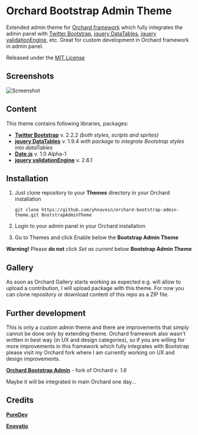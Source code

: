 Orchard Bootstrap Admin Theme
=============================

Extended admin theme for [Orchard framework](http://www.orchardproject.net/) which fully integrates the admin panel with [Twitter Bootstrap](http://twitter.github.com/bootstrap/index.html), [jquery DataTables](http://datatables.net/), [jquery validationEngine](https://github.com/posabsolute/jQuery-Validation-Engine), etc.
Great for custom development in Orchard framework in admin panel.

Released under the [MIT License](http://opensource.org/licenses/mit-license.php)

## Screenshots

![Screenshot](https://raw.github.com/yhnavein/orchard-bootstrap-admin-theme/master/Theme.png)

## Content

This theme contains following libraries, packages:

* **[Twitter Bootstrap](http://twitter.github.com/bootstrap/index.html)** v. 2.2.2 *(both styles, scripts and sprites)*
* **[jquery DataTables](http://datatables.net/)** v. 1.9.4 *with package to integrate Bootstrap styles into dataTables*
* **[Date.js](http://www.datejs.com/)** v. 1.0 Alpha-1
* **[jquery validationEngine](https://github.com/posabsolute/jQuery-Validation-Engine)** v. 2.6.1

## Installation

1. Just clone repository to your **Themes** directory in your Orchard installation

	```
	git clone https://github.com/yhnavein/orchard-bootstrap-admin-theme.git BootstrapAdminTheme
	```

2. Login to your admin panel in your Orchard installation
3. Go to Themes and click Enable below the **Bootstrap Admin Theme**

**Warning!** Please **do not** click *Set as current* below **Bootstrap Admin Theme**

## Gallery

As soon as Orchard Gallery starts working as expected e.g. will allow to upload a contribution, I will upload package with this theme.
For now you can clone repository or download content of this repo as a ZIP file.

## Further development

This is only a custom admin theme and there are improvements that simply cannot be done only by extending theme.
Orchard framework also wasn't written in best way (in UX and design categories), so if you are willing for more improvements in this framework which fully integrates with Bootstrap please visit my Orchard fork where I am currently working on UX and design improvements.

**[Orchard Bootstrap Admin](http://orchard.codeplex.com/SourceControl/network/forks/Floubadour/OrchardBootstrapAdmin)** - fork of Orchard *v. 1.6*

Maybe it will be integrated in main Orchard one day...

## Credits

**[PureDev](http://blog.puredev.eu)**

**[Enovatio](http://enovatio.com)**